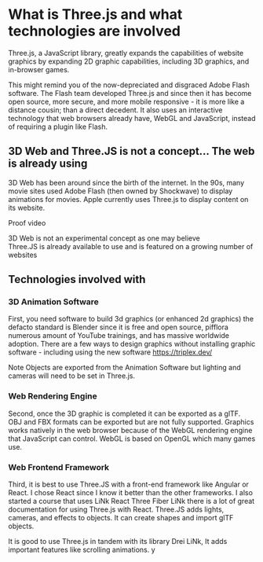 # What is Three.js and what technologies are involved

Three.js, a JavaScript library, greatly expands the capabilities of website graphics by expanding 2D graphic capabilities, including 3D graphics, and in-browser games.

This might remind you of the now-depreciated and disgraced Adobe Flash software. The Flash team developed Three.js and since then it has become open source, more secure, and more mobile responsive - it is more like a distance cousin; than a direct decedent. It also uses an interactive technology that web browsers already have, WebGL and JavaScript, instead of requiring a plugin like Flash.

## 3D Web and Three.JS is not a concept… The web is already using

3D Web has been around since the birth of the internet. In the 90s, many movie sites used Adobe Flash (then owned by Shockwave) to display animations for movies. Apple currently uses Three.js to display content on its website.

Proof video

3D Web is not an experimental concept as one may believe  
Three.JS is already available to use and is featured on a growing number of websites

## Technologies involved with

### 3D Animation Software

First, you need software to build 3d graphics (or enhanced 2d graphics) the defacto standard is Blender since it is free and open source, pifflora numerous amount of YouTube trainings, and has massive worldwide adoption. There are a few ways to design graphics without installing graphic software - including using the new software https://triplex.dev/

Note Objects are exported from the Animation Software but lighting and cameras will need to be set in Three.js.

### Web Rendering Engine

Second, once the 3D graphic is completed it can be exported as a glTF. OBJ and FBX formats can be exported but are not fully supported. Graphics works natively in the web browser because of the WebGL rendering engine that JavaScript can control. WebGL is based on OpenGL which many games use.

### Web Frontend Framework

Third, it is best to use Three.JS with a front-end framework like Angular or React. I chose React since I know it better than the other frameworks. I also started a course that uses LiNk React Three Fiber LiNk there is a lot of great documentation for using Three.js with React. Three.JS adds lights, cameras, and effects to objects. It can create shapes and import glTF objects.

It is good to use Three.js in tandem with its library Drei LiNk, It adds important features like scrolling animations.
y
